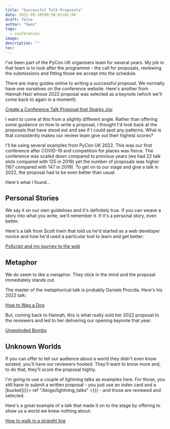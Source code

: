 ```yaml
---
title: "Successful Talk Proposals"
date: 2022-09-20T09:50:01+01:00
draft: false
author: "Owen"
tags:
  - conferences
image:
description: ""
toc:
---
```

I've been part of the PyCon UK organisers team for several years. My job in that team
is to look after the programme - the call for proposals, reviewing the submissions and
fitting those we accept into the schedule.

There are many guides online to writing a successful proposal. We normally have one
ourselves on the conference website. Here's another from Hannah Hazi whose 2022
proposal was selected as a keynote (which we'll come back to again in a moment):

[Create a Conference Talk Proposal that Sparks Joy](https://anvil.works/blog/conference-talks-that-spark-joy)

I want to come at this from a slightly different angle. Rather than offering some
guidance on how to write a proposal, I thought I'd look back at the proposals that have
stood out and see if I could spot any patterns. What is that consistently makes our
review team give out their highest scores?

I'll be using several examples from PyCon UK 2022. This was our first conference after
COVID-19 and competition for places was fierce. The conference was scaled down compared
to previous years (we had 22 talk slots compared with 125 in 2019) yet the number of proposals
was higher (167 compared with 147 in 2019). To get on to our stage and give a talk in 2022,
the proposal had to be even better than usual.

Here's what I found...

## Personal Stories

We say it on our own guidelines and it's definitely true. If you can weave a story into
what you write, we'll remember it. If it's a personal story, even better.

Here's a talk from Scott Irwin that told us he'd started as a web developer novice
and how he'd used a particular tool to learn and get better:

[PyScript and my journey to the web](https://pretalx.com/pycon-uk-2022/talk/QZQXHA/)

## Metaphor

We do seem to like a metaphor. They stick in the mind and the proposal immediately stands
out.

The master of the metaphorical talk is probably Daniele Procida. Here's his 2022 talk:

[How to Wag a Dog](https://pretalx.com/pycon-uk-2022/talk/L3YEB3/)

But, coming back to Hannah, this is what really sold her 2022 proposal to the reviewers
and led to her delivering our opening keynote that year:

[Unexploded Bombs](https://pretalx.com/pycon-uk-2022/talk/7ANG8N/)

## Unknown Worlds

If you can offer to tell our audience about a world they didn't even know existed,
you'll have our reviewers hooked. They'll want to know more and, to do that, they'll
score the proposal highly.

I'm going to use a couple of lightning talks as examples here. For those, you still have
to submit a written proposal - you just use an index card and a [bucket]({{< ref "/blogs/lightning_talks" >}}) -
and those are reviewed and selected.

Here's a great example of a talk that made it on to the stage by offering to show us
a world we knew nothing about:

[How to walk in a straight line](https://youtu.be/FFZHt_BPXXE?t=585)

